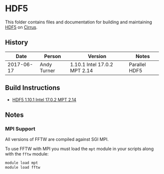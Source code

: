 HDF5
====

This folder contains files and documentation for building and maintaining
[HDF5](http://www.hdfgroup.org/HDF5) on [Cirrus](http://www.epcc.ed.ac.uk/cirus).

History
-------

Date | Person | Version | Notes
---- | -------|---------|------
2017-06-17 | Andy Turner | 1.10.1 Intel 17.0.2 MPT 2.14| Parallel HDF5

Build Instructions
------------------

* [HDF5 1.10.1 Intel 17.0.2 MPT 2.14](build_hdf5_1101_intel17mpt214.md)

Notes
-----

### MPI Support

All versions of FFTW are compiled against SGI MPI.

To use FFTW with MPI you must load the `mpt` module in your scripts
along with the `fftw` module:

```bash
module load mpt
module load fftw
```

